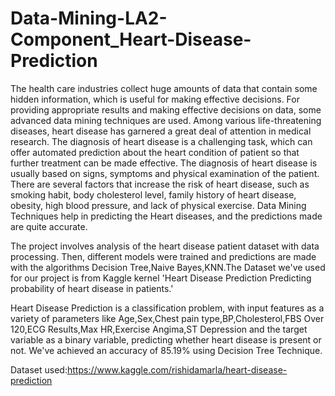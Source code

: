 # Data-Mining-LA2-Component_Heart-Disease-Prediction

The health care industries collect huge amounts of data that contain some hidden information, which is useful for making effective decisions. For providing appropriate results and making effective decisions on data, some advanced data mining techniques are used.
Among various life-threatening diseases, heart disease has garnered a great deal of attention in medical research. The diagnosis of heart disease is a challenging task, which can offer automated prediction about the heart condition of patient so that further treatment can be made effective. The diagnosis of heart disease is usually based on signs, symptoms and physical examination of the patient. There are several factors that increase the risk of heart disease, such as smoking habit, body cholesterol level, family history of heart disease, obesity, high blood pressure, and lack of physical exercise.
Data Mining Techniques help in predicting the Heart diseases, and the predictions made are quite accurate.

The project involves analysis of the heart disease patient dataset with data processing. Then, different models were trained and predictions are made with the algorithms Decision Tree,Naive Bayes,KNN.The Dataset we've used for our project is from Kaggle kernel 'Heart Disease Prediction
Predicting probability of heart disease in patients.'

 Heart Disease Prediction is a classification problem, with input features as a variety of parameters like Age,Sex,Chest pain type,BP,Cholesterol,FBS Over 120,ECG Results,Max HR,Exercise Angima,ST Depression and the target variable as a binary variable, predicting whether heart disease is present or not.
 We've achieved an accuracy of 85.19% using Decision Tree Technique.
 
 Dataset used:https://www.kaggle.com/rishidamarla/heart-disease-prediction

